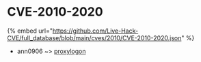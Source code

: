 # CVE-2010-2020
{% embed url="https://github.com/Live-Hack-CVE/full_database/blob/main/cves/2010/CVE-2010-2020.json" %}

* ann0906 ~> [proxylogon](https://www.alice-snow.ru/2010/database/cve-2010-2020/proxylogon-ann0906)